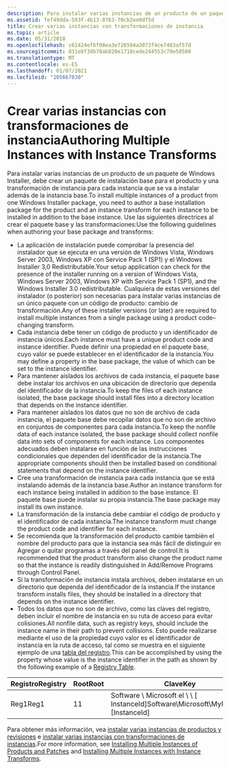 ```yaml
---
description: Para instalar varias instancias de un producto de un paquete de Windows Installer, debe crear un paquete de instalación base para el producto y una transformación de instancia para cada instancia que se va a instalar además de la instancia base.
ms.assetid: fef49dda-503f-4b13-8763-70cb2ee0df5d
title: Crear varias instancias con transformaciones de instancia
ms.topic: article
ms.date: 05/31/2018
ms.openlocfilehash: c61424efbf08ea3e726594a3073f4ce7483af57d
ms.sourcegitcommit: 831e8f3db78ab820e1710cede244553c70e50500
ms.translationtype: MT
ms.contentlocale: es-ES
ms.lasthandoff: 01/07/2021
ms.locfileid: "105667030"
---
```

# <a name="authoring-multiple-instances-with-instance-transforms"></a><span data-ttu-id="2c333-103">Crear varias instancias con transformaciones de instancia</span><span class="sxs-lookup"><span data-stu-id="2c333-103">Authoring Multiple Instances with Instance Transforms</span></span>

<span data-ttu-id="2c333-104">Para instalar varias instancias de un producto de un paquete de Windows Installer, debe crear un paquete de instalación base para el producto y una transformación de instancia para cada instancia que se va a instalar además de la instancia base.</span><span class="sxs-lookup"><span data-stu-id="2c333-104">To install multiple instances of a product from one Windows Installer package, you need to author a base installation package for the product and an instance transform for each instance to be installed in addition to the base instance.</span></span> <span data-ttu-id="2c333-105">Use las siguientes directrices al crear el paquete base y las transformaciones:</span><span class="sxs-lookup"><span data-stu-id="2c333-105">Use the following guidelines when authoring your base package and transforms:</span></span>

-   <span data-ttu-id="2c333-106">La aplicación de instalación puede comprobar la presencia del instalador que se ejecuta en una versión de Windows Vista, Windows Server 2003, Windows XP con Service Pack 1 (SP1) y el Windows Installer 3,0 Redistributable.</span><span class="sxs-lookup"><span data-stu-id="2c333-106">Your setup application can check for the presence of the installer running on a version of Windows Vista, Windows Server 2003, Windows XP with Service Pack 1 (SP1), and the Windows Installer 3.0 redistributable.</span></span> <span data-ttu-id="2c333-107">Cualquiera de estas versiones del instalador (o posterior) son necesarias para instalar varias instancias de un único paquete con un código de producto: cambio de transformación.</span><span class="sxs-lookup"><span data-stu-id="2c333-107">Any of these installer versions (or later) are required to install multiple instances from a single package using a product code–changing transform.</span></span>
-   <span data-ttu-id="2c333-108">Cada instancia debe tener un código de producto y un identificador de instancia únicos.</span><span class="sxs-lookup"><span data-stu-id="2c333-108">Each instance must have a unique product code and instance identifier.</span></span> <span data-ttu-id="2c333-109">Puede definir una propiedad en el paquete base, cuyo valor se puede establecer en el identificador de la instancia.</span><span class="sxs-lookup"><span data-stu-id="2c333-109">You may define a property in the base package, the value of which can be set to the instance identifier.</span></span>
-   <span data-ttu-id="2c333-110">Para mantener aislados los archivos de cada instancia, el paquete base debe instalar los archivos en una ubicación de directorio que dependa del identificador de la instancia.</span><span class="sxs-lookup"><span data-stu-id="2c333-110">To keep the files of each instance isolated, the base package should install files into a directory location that depends on the instance identifier.</span></span>
-   <span data-ttu-id="2c333-111">Para mantener aislados los datos que no son de archivo de cada instancia, el paquete base debe recopilar datos que no son de archivo en conjuntos de componentes para cada instancia.</span><span class="sxs-lookup"><span data-stu-id="2c333-111">To keep the nonfile data of each instance isolated, the base package should collect nonfile data into sets of components for each instance.</span></span> <span data-ttu-id="2c333-112">Los componentes adecuados deben instalarse en función de las instrucciones condicionales que dependen del identificador de la instancia.</span><span class="sxs-lookup"><span data-stu-id="2c333-112">The appropriate components should then be installed based on conditional statements that depend on the instance identifier.</span></span>
-   <span data-ttu-id="2c333-113">Cree una transformación de instancia para cada instancia que se está instalando además de la instancia base.</span><span class="sxs-lookup"><span data-stu-id="2c333-113">Author an instance transform for each instance being installed in addition to the base instance.</span></span> <span data-ttu-id="2c333-114">El paquete base puede instalar su propia instancia.</span><span class="sxs-lookup"><span data-stu-id="2c333-114">The base package may install its own instance.</span></span>
-   <span data-ttu-id="2c333-115">La transformación de la instancia debe cambiar el código de producto y el identificador de cada instancia.</span><span class="sxs-lookup"><span data-stu-id="2c333-115">The instance transform must change the product code and identifier for each instance.</span></span>
-   <span data-ttu-id="2c333-116">Se recomienda que la transformación del producto cambie también el nombre del producto para que la instancia sea más fácil de distinguir en Agregar o quitar programas a través del panel de control.</span><span class="sxs-lookup"><span data-stu-id="2c333-116">It is recommended that the product transform also change the product name so that the instance is readily distinguished in Add/Remove Programs through Control Panel.</span></span>
-   <span data-ttu-id="2c333-117">Si la transformación de instancia instala archivos, deben instalarse en un directorio que dependa del identificador de la instancia.</span><span class="sxs-lookup"><span data-stu-id="2c333-117">If the instance transform installs files, they should be installed in a directory that depends on the instance identifier.</span></span>
-   <span data-ttu-id="2c333-118">Todos los datos que no son de archivo, como las claves del registro, deben incluir el nombre de instancia en su ruta de acceso para evitar colisiones.</span><span class="sxs-lookup"><span data-stu-id="2c333-118">All nonfile data, such as registry keys, should include the instance name in their path to prevent collisions.</span></span> <span data-ttu-id="2c333-119">Esto puede realizarse mediante el uso de la propiedad cuyo valor es el identificador de instancia en la ruta de acceso, tal como se muestra en el siguiente ejemplo de una [tabla del registro](registry-table.md).</span><span class="sxs-lookup"><span data-stu-id="2c333-119">This can be accomplished by using the property whose value is the instance identifier in the path as shown by the following example of a [Registry Table](registry-table.md).</span></span>



| <span data-ttu-id="2c333-120">Registro</span><span class="sxs-lookup"><span data-stu-id="2c333-120">Registry</span></span> | <span data-ttu-id="2c333-121">Root</span><span class="sxs-lookup"><span data-stu-id="2c333-121">Root</span></span> | <span data-ttu-id="2c333-122">Clave</span><span class="sxs-lookup"><span data-stu-id="2c333-122">Key</span></span>                                            | <span data-ttu-id="2c333-123">Nombre</span><span class="sxs-lookup"><span data-stu-id="2c333-123">Name</span></span>         | <span data-ttu-id="2c333-124">Value</span><span class="sxs-lookup"><span data-stu-id="2c333-124">Value</span></span>           | <span data-ttu-id="2c333-125">Componente\_</span><span class="sxs-lookup"><span data-stu-id="2c333-125">Component\_</span></span>      |
|----------|------|------------------------------------------------|--------------|-----------------|------------------|
| <span data-ttu-id="2c333-126">Reg1</span><span class="sxs-lookup"><span data-stu-id="2c333-126">Reg1</span></span>     | <span data-ttu-id="2c333-127">1</span><span class="sxs-lookup"><span data-stu-id="2c333-127">1</span></span>    | <span data-ttu-id="2c333-128">Software \\ Microsoft el \\ \\ \[ InstanceId\]</span><span class="sxs-lookup"><span data-stu-id="2c333-128">Software\\Microsoft\\MyProduct\\\[InstanceId\]</span></span> | <span data-ttu-id="2c333-129">Valor FileStream</span><span class="sxs-lookup"><span data-stu-id="2c333-129">InstanceGuid</span></span> | <span data-ttu-id="2c333-130">\[ProductCode\]</span><span class="sxs-lookup"><span data-stu-id="2c333-130">\[ProductCode\]</span></span> | <span data-ttu-id="2c333-131">NonFileDataComp1</span><span class="sxs-lookup"><span data-stu-id="2c333-131">NonFileDataComp1</span></span> |



 

<span data-ttu-id="2c333-132">Para obtener más información, vea [instalar varias instancias de productos y revisiones](installing-multiple-instances-of-products-and-patches.md) e [instalar varias instancias con transformaciones de instancias](installing-multiple-instances-with-instance-transforms.md).</span><span class="sxs-lookup"><span data-stu-id="2c333-132">For more information, see [Installing Multiple Instances of Products and Patches](installing-multiple-instances-of-products-and-patches.md) and [Installing Multiple Instances with Instance Transforms](installing-multiple-instances-with-instance-transforms.md).</span></span>

 

 



